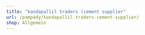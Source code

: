 ```yaml
---
title: "kandapallil traders (cement supplier"
url: /pampady/kandapallil-traders-cement-supplier/
shop: Allgemein
---
```

